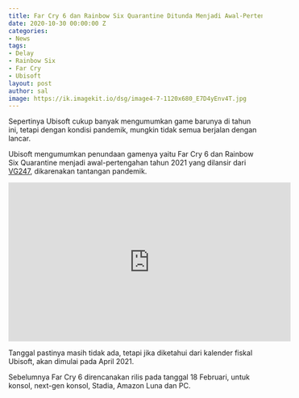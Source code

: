 ```yaml
---
title: Far Cry 6 dan Rainbow Six Quarantine Ditunda Menjadi Awal-Pertengahan 2021
date: 2020-10-30 00:00:00 Z
categories:
- News
tags:
- Delay
- Rainbow Six
- Far Cry
- Ubisoft
layout: post
author: sal
image: https://ik.imagekit.io/dsg/image4-7-1120x680_E7D4yEnv4T.jpg
---
```


Sepertinya Ubisoft cukup banyak mengumumkan game barunya di tahun ini, tetapi dengan kondisi pandemik, mungkin tidak semua berjalan dengan lancar.

Ubisoft mengumumkan penundaan gamenya yaitu Far Cry 6 dan Rainbow Six Quarantine menjadi awal-pertengahan tahun 2021 yang dilansir dari [VG247](https://www.vg247.com/2020/10/29/far-cry-6-rainbow-six-quarantine-delayed-first-half-2021/), dikarenakan tantangan pandemik.

<div class="embed-container">
<iframe width="560" height="315" src="https://www.youtube.com/embed/-IJuKT1mHO8" frameborder="0" allow="accelerometer; autoplay; clipboard-write; encrypted-media; gyroscope; picture-in-picture" allowfullscreen></iframe>
</div>

Tanggal pastinya masih tidak ada, tetapi jika diketahui dari kalender fiskal Ubisoft, akan dimulai pada April 2021.

Sebelumnya Far Cry 6 direncanakan rilis pada tanggal 18 Februari, untuk konsol, next-gen konsol, Stadia, Amazon Luna dan PC.